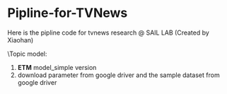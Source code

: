 # Pipline-for-TVNews
 Here is the pipline code for tvnews research @ SAIL LAB (Created by Xiaohan)
 
\Topic model:

1. **ETM** model_simple version
2. download parameter from google driver and the sample dataset from google driver
